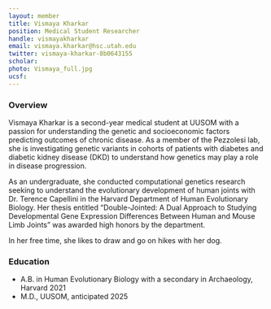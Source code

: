 ```yaml
---
layout: member
title: Vismaya Kharkar
position: Medical Student Researcher
handle: vismayakharkar
email: vismaya.kharkar@hsc.utah.edu
twitter: vismaya-kharkar-8b0643155
scholar: 
photo: Vismaya_full.jpg
ucsf: 
---
```


### Overview
Vismaya Kharkar is a second-year medical student at UUSOM with a passion for understanding the genetic and socioeconomic factors predicting outcomes of chronic disease. As a member of the Pezzolesi lab, she is investigating genetic variants in cohorts of patients with diabetes and diabetic kidney disease (DKD) to understand how genetics may play a role in disease progression.
 
As an undergraduate, she conducted computational genetics research seeking to understand the evolutionary development of human joints with Dr. Terence Capellini in the Harvard Department of Human Evolutionary Biology. Her thesis entitled “Double-Jointed: A Dual Approach to Studying Developmental Gene Expression Differences Between Human and Mouse Limb Joints” was awarded high honors by the department.
 
In her free time, she likes to draw and go on hikes with her dog.

### Education
- A.B. in Human Evolutionary Biology with a secondary in Archaeology, Harvard 2021
- M.D., UUSOM, anticipated 2025
